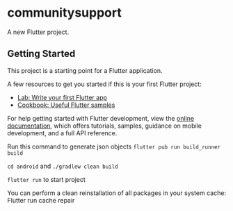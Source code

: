# communitysupport

A new Flutter project.

## Getting Started

This project is a starting point for a Flutter application.

A few resources to get you started if this is your first Flutter project:

- [Lab: Write your first Flutter app](https://docs.flutter.dev/get-started/codelab)
- [Cookbook: Useful Flutter samples](https://docs.flutter.dev/cookbook)

For help getting started with Flutter development, view the
[online documentation](https://docs.flutter.dev/), which offers tutorials,
samples, guidance on mobile development, and a full API reference.

Run this command to generate json objects
`flutter pub run build_runner build`

`cd android` and `./gradlew clean build`

`flutter run` to start project

You can perform a clean reinstallation of all packages in your system cache:
Flutter run cache repair
